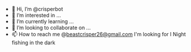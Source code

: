 - 👋 Hi, I’m @crisperbot
- 👀 I’m interested in ...
- 🌱 I’m currently learning ...
- 💞️ I’m looking to collaborate on ...
- 📫 How to reach me @beastcrisper26@gmail.com  I'm looking for
I Night fishing in the dark

<!---
crisperbot/crisperbot is a ✨ special ✨ repository because its `README.md` (this file) appears on your GitHub profile.
You can click the Preview link to take a look at your changes.
--->


